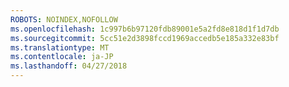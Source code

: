 ```yaml
---
ROBOTS: NOINDEX,NOFOLLOW
ms.openlocfilehash: 1c997b6b97120fdb89001e5a2fd8e818d1f1d7db
ms.sourcegitcommit: 5cc51e2d3898fccd1969accedb5e185a332e83bf
ms.translationtype: MT
ms.contentlocale: ja-JP
ms.lasthandoff: 04/27/2018
---
```

